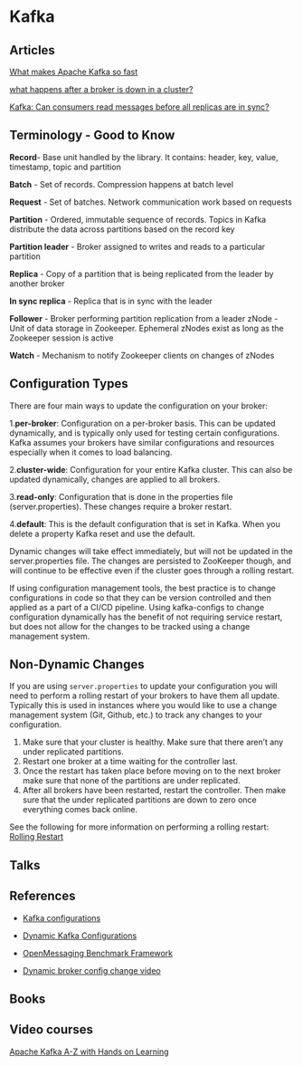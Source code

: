 # Kafka

## Articles 

[What makes Apache Kafka so fast](https://www.freecodecamp.org/news/what-makes-apache-kafka-so-fast-a8d4f94ab145/)

[what happens after a broker is down in a cluster?](https://stackoverflow.com/questions/47132158/what-happens-after-a-broker-is-down-in-a-cluster)

[Kafka: Can consumers read messages before all replicas are in sync?](https://stackoverflow.com/questions/54915336/kafka-can-consumers-read-messages-before-all-replicas-are-in-sync)


## Terminology - Good to Know

__Record__- Base unit handled by the library. It contains: header, key, value, timestamp, topic and partition

__Batch__ - Set of records. Compression happens at batch level

__Request__ - Set of batches. Network communication work based on requests

__Partition__ - Ordered, immutable sequence of records. Topics in Kafka distribute the data across partitions based on the record key

__Partition leader__ - Broker assigned to writes and reads to a particular partition

__Replica__ - Copy of a partition that is being replicated from the leader by another broker

__In sync replica__ - Replica that is in sync with the leader

__Follower__ - Broker performing partition replication from a leader zNode - Unit of data storage in Zookeeper. Ephemeral zNodes exist as long as the Zookeeper session is active

__Watch__ - Mechanism to notify Zookeeper clients on changes of zNodes

## Configuration Types

There are four main ways to update the configuration on your broker:

1.__per-broker__: Configuration on a per-broker basis. This can be updated dynamically, and is typically only used for testing certain configurations. Kafka assumes your brokers have similar configurations and resources especially when it comes to load balancing.

2.__cluster-wide__: Configuration for your entire Kafka cluster. This can also be updated dynamically, changes are applied to all brokers.

3.__read-only__: Configuration that is done in the properties file (server.properties). These changes require a broker restart.

4.__default__: This is the default configuration that is set in Kafka. When you delete a property Kafka reset and use the default.

Dynamic changes will take effect immediately, but will not be updated in the server.properties file. The changes are persisted to ZooKeeper though, and will continue to be effective even if the cluster goes through a rolling restart.

If using configuration management tools, the best practice is to change configurations in code so that they can be version controlled and then applied as a part of a CI/CD pipeline. Using kafka-configs to change configuration dynamically has the benefit of not requiring service restart, but does not allow for the changes to be tracked using a change management system.

## Non-Dynamic Changes

If you are using `server.properties` to update your configuration you will need to perform a rolling restart of your brokers to have them all update. Typically this is used in instances where you would like to use a change management system (Git, Github, etc.) to track any changes to your configuration.

1. Make sure that your cluster is healthy. Make sure that there aren’t any under replicated partitions.
2. Restart one broker at a time waiting for the controller last.
3. Once the restart has taken place before moving on to the next broker make sure that none of the partitions are under replicated.
4. After all brokers have been restarted, restart the controller. Then make sure that the under replicated partitions are down to zero once everything comes back online.

See the following for more information on performing a rolling restart: [Rolling Restart](https://docs.confluent.io/platform/current/kafka/post-deployment.html#rolling-restart)

## Talks

## References

- [Kafka configurations](https://docs.confluent.io/platform/current/installation/configuration/index.html)

- [Dynamic Kafka Configurations](https://docs.confluent.io/platform/current/kafka/dynamic-config.html#)

- [OpenMessaging Benchmark Framework ](https://openmessaging.cloud/docs/benchmarks/)

- [Dynamic broker config change video](https://www.youtube.com/watch?v=imHlHOctGkc)

## Books

## Video courses

[Apache Kafka A-Z with Hands on Learning](https://www.udemy.com/course/apache-kafka-learnkarts/)
